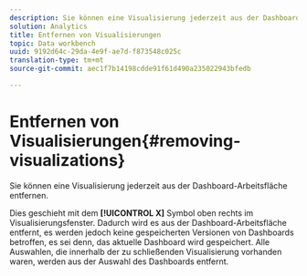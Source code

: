 ```yaml
---
description: Sie können eine Visualisierung jederzeit aus der Dashboard-Arbeitsfläche entfernen.
solution: Analytics
title: Entfernen von Visualisierungen
topic: Data workbench
uuid: 9192d64c-29da-4e9f-ae7d-f873548c025c
translation-type: tm+mt
source-git-commit: aec1f7b14198cdde91f61d490a235022943bfedb

---
```



# Entfernen von Visualisierungen{#removing-visualizations}

Sie können eine Visualisierung jederzeit aus der Dashboard-Arbeitsfläche entfernen.

Dies geschieht mit dem **[!UICONTROL X]** Symbol oben rechts im Visualisierungsfenster. Dadurch wird es aus der Dashboard-Arbeitsfläche entfernt, es werden jedoch keine gespeicherten Versionen von Dashboards betroffen, es sei denn, das aktuelle Dashboard wird gespeichert. Alle Auswahlen, die innerhalb der zu schließenden Visualisierung vorhanden waren, werden aus der Auswahl des Dashboards entfernt.
